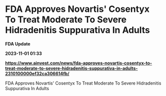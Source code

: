 # FDA Approves Novartis' Cosentyx To Treat Moderate To Severe Hidradenitis Suppurativa In Adults
**FDA Update**

**2023-11-01 01:33**

**https://www.ainvest.com/news/fda-approves-novartis-cosentyx-to-treat-moderate-to-severe-hidradenitis-suppurativa-in-adults-2310100000ef32ca306614fb/**

FDA Approves Novartis' Cosentyx To Treat Moderate To Severe Hidradenitis Suppurativa In Adults
